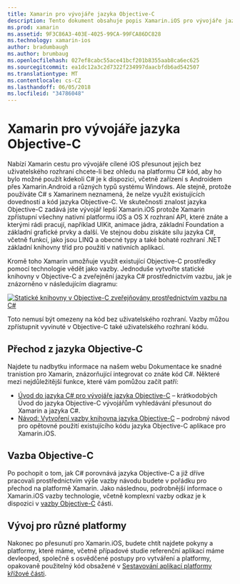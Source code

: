 ```yaml
---
title: Xamarin pro vývojáře jazyka Objective-C
description: Tento dokument obsahuje popis Xamarin.iOS pro vývojáře jazyka Objective-C. Odkazuje příručky, které popisují, jak pro přechod do jazyka C# z jazyka Objective-C, jak vytvořit vazbu knihovna jazyka Objective-C pro použití v jazyce C# a jak vytvářet různé platformy mobilních aplikací.
ms.prod: xamarin
ms.assetid: 9F3C86A3-403E-4025-99CA-99FCA86DC828
ms.technology: xamarin-ios
author: bradumbaugh
ms.author: brumbaug
ms.openlocfilehash: 027ef8cabc55ace41bcf201b8355aab8ca6ec625
ms.sourcegitcommit: ea1dc12a3c2d7322f234997daacbfdb6ad542507
ms.translationtype: MT
ms.contentlocale: cs-CZ
ms.lasthandoff: 06/05/2018
ms.locfileid: "34786048"
---
```

# <a name="xamarin-for-objective-c-developers"></a>Xamarin pro vývojáře jazyka Objective-C

Nabízí Xamarin cestu pro vývojáře cílené iOS přesunout jejich bez uživatelského rozhraní chcete-li bez ohledu na platformu C# kód, aby ho bylo možné použít kdekoli C# je k dispozici, včetně zařízení s Androidem přes Xamarin.Android a různých typů systému Windows. Ale stejně, protože používáte C# s Xamarinem neznamená, že nelze využít existujících dovedností a kód jazyka Objective-C. Ve skutečnosti znalost jazyka Objective-C zadává jste vývojář lepší Xamarin.iOS protože Xamarin zpřístupní všechny nativní platformu iOS a OS X rozhraní API, které znáte a kterými rádi pracují, například UIKit, animace jádra, základní Foundation a základní grafické prvky a další. Ve stejnou dobu získáte sílu jazyka C#, včetně funkcí, jako jsou LINQ a obecné typy a také bohaté rozhraní .NET základní knihovny tříd pro použití v nativních aplikací.

Kromě toho Xamarin umožňuje využít existující Objective-C prostředky pomocí technologie vědět jako vazby. Jednoduše vytvořte statické knihovny v Objective-C a zveřejnění jazyka C# prostřednictvím vazbu, jak je znázorněno v následujícím diagramu:

 [![](images/01-bindings.png "Statické knihovny v Objective-C zveřejňovány prostřednictvím vazbu na C#")](images/01-bindings.png#lightbox)

Toto nemusí být omezeny na kód bez uživatelského rozhraní. Vazby můžou zpřístupnit vyvinuté v Objective-C také uživatelského rozhraní kódu.

## <a name="transitioning-from-objective-c"></a>Přechod z jazyka Objective-C

Najdete tu nadbytku informace na našem webu Dokumentace ke snadné tranistion pro Xamarin, znázorňující integrovat co znáte kód C#. Některé mezi nejdůležitější funkce, které vám pomůžou začít patří:

-   [Úvod do jazyka C# pro vývojáře jazyka Objective-C](primer.md) – krátkodobých Úvod do jazyka Objective-C vývojářům vyhledávání přesunout do Xamarin a jazyka C#. 
-   [Návod: Vytvoření vazby knihovna jazyka Objective-C](~/ios/platform/binding-objective-c/walkthrough.md) – podrobný návod pro opětovné použití existujícího kódu jazyka Objective-C aplikace pro Xamarin.iOS. 


## <a name="binding-objective-c"></a>Vazba Objective-C

Po pochopit o tom, jak C# porovnává jazyka Objective-C a již dříve pracovali prostřednictvím výše vazby návodu budete v pořádku pro přechod na platformě Xamarin. Jako následnou, podrobnější informace o Xamarin.iOS vazby technologie, včetně komplexní vazby odkaz je k dispozici v [vazby Objective-C](~/ios/platform/binding-objective-c/index.md) části.

## <a name="cross-platform-development"></a>Vývoj pro různé platformy

Nakonec po přesunutí pro Xamarin.iOS, budete chtít najdete pokyny a platformy, které máme, včetně případové studie referenční aplikací máme devleoped, společně s osvědčené postupy pro vytváření a platformy, opakovaně použitelný kód obsažené v [ Sestavování aplikací platformy křížové části](~/cross-platform/app-fundamentals/building-cross-platform-applications/index.md).
